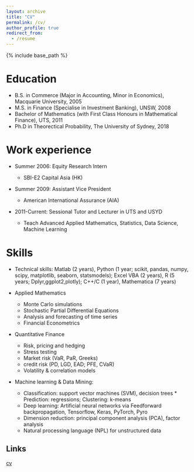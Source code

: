 ```yaml
---
layout: archive
title: "CV"
permalink: /cv/
author_profile: true
redirect_from:
  - /resume
---
```


{% include base_path %}

Education
======
* B.S. in Commerce (Major in Accounting, Minor in Economics), Macquarie University, 2005
* M.S. in Finance (Specialise in Investment Banking), UNSW, 2008
* Bachelor of Mathematics (with First Class Honours in Mathematical Finance), UTS, 2011
* Ph.D in Theorectical Probability, The University of Sydney, 2018 

Work experience
======
* Summer 2006: Equity Research Intern
  * SBI-E2 Capital Asia (HK)

* Summer 2009: Assistant Vice President
  * American International Assurance (AIA)

* 2011-Current: Sessional Tutor and Lecturer in UTS and USYD
  * Teach Advanced Applied Mathematics, Statistics, Data Science, Machine Learning
  
Skills
======
* Technical skills: Matlab (2 years), Python (1 year; scikit, pandas, numpy, scipy, matplotlib, seaborn, statsmodels); Excel VBA (2 years), R (5 years; Dplyr,ggplot2,plotly); C++/C (1 year), Mathematica (7 years) 

* Applied Mathematics
  * Monte Carlo simulations
  * Stochastic Partial Differential Equations
  * Analysis and forecasting of time series
  * Financial Econometrics

* Quantitative Finance
  * Risk, pricing and hedging
  * Stress testing
  * Market risk (VaR, PaR, Greeks) 
  * credit risk (PD, LGD, EAD; PFE, CVaR)
  * Volatility & correlation models
  
* Machine learning & Data Mining:
  * Classification: support vector machines (SVM), decision trees       * Prediction: regressions; Clustering: k-means
  * Deep learning: Artificial neural networks via Feedforward backpropagation, Tensorflow, Keras, PyTorch, Pyro
  * Dimension reduction: principal component analysis (PCA), factor analysis
  * Natural processing language (NPL) for unstructured data
  
Links
-----

[cv](https://github.com/leannejdong/leannejdong.github.io/blob/master/files/LeanneJD.pdf)
